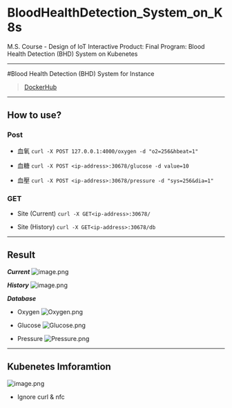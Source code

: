 # BloodHealthDetection_System_on_K8s
M.S. Course - Design of IoT Interactive Product: Final Program: Blood Health Detection (BHD) System on Kubenetes

---

#Blood Health Detection (BHD) System for Instance
>[DockerHub](https://cloud.docker.com/repository/docker/jason83925/bhd-app/general)

---
## **How to use?**
### Post

 - 血氧
`curl -X POST 127.0.0.1:4000/oxygen -d "o2=256&hbeat=1"`

 - 血糖
`curl -X POST <ip-address>:30678/glucose -d value=10`

 - 血壓
`curl -X POST <ip-address>:30678/pressure -d "sys=256&dia=1"`

### GET

 - Site (Current)
`curl -X GET<ip-address>:30678/`

 - Site (History)
`curl -X GET<ip-address>:30678/db`

---
## Result
***Current***
![image.png](https://trello-attachments.s3.amazonaws.com/5baf11e608544f6f7a51a7c3/5cf763d5a3b82b0ef535f444/9d10f2868c5026ddc0e079f36e1d240d/image.png) 

***History***
![image.png](https://trello-attachments.s3.amazonaws.com/5baf11e608544f6f7a51a7c3/5cf763d5a3b82b0ef535f444/a5258bf962af3132448f683f0ac32090/image.png) 

***Database***

 - Oxygen
![Oxygen.png](https://trello-attachments.s3.amazonaws.com/5baf11e608544f6f7a51a7c3/5cf763d5a3b82b0ef535f444/9a713fde235c0a33e9b9ceac2a47883c/image.png) 

 - Glucose
![Glucose.png](https://trello-attachments.s3.amazonaws.com/5baf11e608544f6f7a51a7c3/5cf763d5a3b82b0ef535f444/31ca20c2c3833b52bc8a35ed34c6d920/image.png) 

 - Pressure
![Pressure.png](https://trello-attachments.s3.amazonaws.com/5baf11e608544f6f7a51a7c3/5cf763d5a3b82b0ef535f444/88c6fbb7509a3dc20aef8be575c16961/image.png) 
---

## **Kubenetes Imforamtion**
![image.png](https://trello-attachments.s3.amazonaws.com/5baf11e608544f6f7a51a7c3/5cf763d5a3b82b0ef535f444/20021f9d749669d62cb4cd28a449809a/image.png) 

* Ignore curl & nfc

